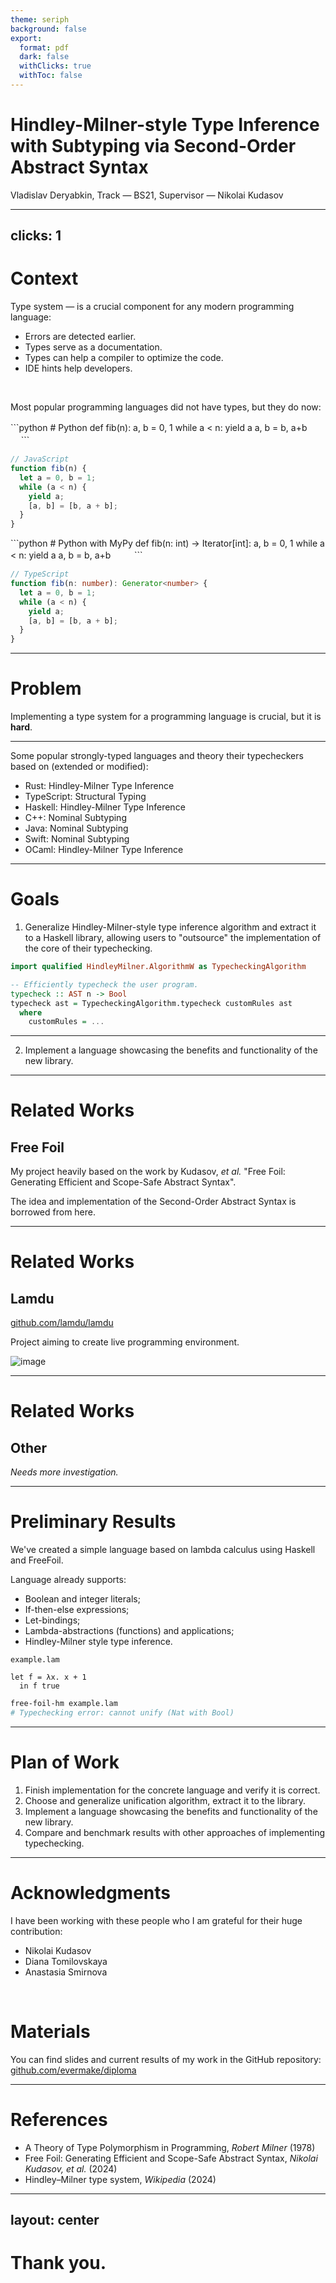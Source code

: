 ```yaml
---
theme: seriph
background: false
export:
  format: pdf
  dark: false
  withClicks: true
  withToc: false
---
```


<h1 class="text-4xl!">
  Hindley-Milner-style Type Inference
  <br/>
  with Subtyping via Second-Order Abstract Syntax
</h1>

<div class="mt-8 text-gray-4">
Vladislav Deryabkin, Track — BS21, Supervisor — Nikolai Kudasov
</div>


---
clicks: 1
---

# Context

<span/>

Type system — is a crucial component for any modern programming language:

- Errors are detected earlier.
- Types serve as a documentation.
- Types can help a compiler to optimize the code.
- IDE hints help developers.

<br/>

Most popular programming languages did not have types<v-click>, but they do now:</v-click>

<div v-click.hide="[1]" class="grid grid-cols-2 gap-4">
```python
# Python
def fib(n):
    a, b = 0, 1
    while a < n:
        yield a
        a, b = b, a+b
ㅤ
ㅤ
```

```javascript
// JavaScript
function fib(n) {
  let a = 0, b = 1;
  while (a < n) {
    yield a;
    [a, b] = [b, a + b];
  }
}
```
</div>

<div v-click="1" class="grid grid-cols-2 gap-4">
```python
# Python with MyPy
def fib(n: int) -> Iterator[int]:
    a, b = 0, 1
    while a < n:
        yield a
        a, b = b, a+b
ㅤ
ㅤ
```

```typescript
// TypeScript
function fib(n: number): Generator<number> {
  let a = 0, b = 1;
  while (a < n) {
    yield a;
    [a, b] = [b, a + b];
  }
}
```
</div>

<style>
.slidev-vclick-hidden {
  display: none;
}
</style>

---

# Problem

<span/>

Implementing a type system for a programming language is crucial<v-click>, but it is **hard**.</v-click>

<hr class="my-4"/>

<v-click>
Some popular strongly-typed languages and theory their typecheckers based on (extended or modified):

- Rust: <span class="text-gray" v-mark.underline.orange="3">Hindley-Milner Type Inference</span>
- TypeScript: <span class="text-gray">Structural Typing</span>
- Haskell: <span class="text-gray" v-mark.underline.orange="3">Hindley-Milner Type Inference</span>
- C++: <span class="text-gray">Nominal Subtyping</span>
- Java: <span class="text-gray">Nominal Subtyping</span>
- Swift: <span class="text-gray">Nominal Subtyping</span>
- OCaml: <span class="text-gray" v-mark.underline.orange="3">Hindley-Milner Type Inference</span>
</v-click>

---

# Goals

<span/>

1. Generalize Hindley-Milner-style type inference algorithm and extract it to a Haskell library,
allowing users to "outsource" the implementation of the core of their typechecking.

```haskell
import qualified HindleyMilner.AlgorithmW as TypecheckingAlgorithm

-- Efficiently typecheck the user program.
typecheck :: AST n -> Bool
typecheck ast = TypecheckingAlgorithm.typecheck customRules ast
  where
    customRules = ...
```

<hr class="my-6"/>

2. Implement a language showcasing the benefits and functionality of the new library.

---

# Related Works

## Free Foil

My project heavily based on the work by Kudasov, _et al._ "Free Foil: Generating Efficient and Scope-Safe Abstract Syntax".

The idea and implementation of the Second-Order Abstract Syntax is borrowed from here.

---

# Related Works

## Lamdu

[github.com/lamdu/lamdu](https://github.com/lamdu/lamdu)

Project aiming to create live programming environment.

![image](/lamdu.png)

---

# Related Works

## Other

_Needs more investigation._

---

# Preliminary Results

<span/>

We've created a simple language based on lambda calculus using Haskell and FreeFoil.

Language already supports:
- Boolean and integer literals;
- If-then-else expressions;
- Let-bindings;
- Lambda-abstractions (functions) and applications;
- Hindley-Milner style type inference.

`example.lam`

```
let f = λx. x + 1
  in f true
```

``` sh
free-foil-hm example.lam
# Typechecking error: cannot unify (Nat with Bool)
```

---

# Plan of Work

1. Finish implementation for the concrete language and verify it is correct.
2. Choose and generalize unification algorithm, extract it to the library.
3. Implement a language showcasing the benefits and functionality of the new library.
4. Compare and benchmark results with other approaches of implementing typechecking.

---

# Acknowledgments

I have been working with these people who I am grateful for their huge contribution:
- Nikolai Kudasov
- Diana Tomilovskaya
- Anastasia Smirnova

<br/>

# Materials

You can find slides and current results of my work in the GitHub repository:<br/>
[github.com/evermake/diploma](http://github.com/evermake/diploma)

---

# References

- A Theory of Type Polymorphism in Programming, _Robert Milner_ (1978)
- Free Foil: Generating Efficient and Scope-Safe Abstract Syntax, _Nikolai Kudasov, et al._ (2024)
- Hindley–Milner type system, _Wikipedia_ (2024)

---
layout: center
---

# Thank you.

